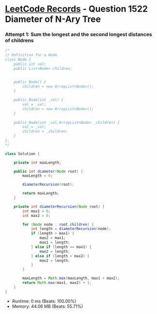 # [LeetCode Records](../../README.md) - Question 1522 Diameter of N-Ary Tree

### Attempt 1: Sum the longest and the second longest distances of childrens
```java
/*
// Definition for a Node.
class Node {
    public int val;
    public List<Node> children;

    
    public Node() {
        children = new ArrayList<Node>();
    }
    
    public Node(int _val) {
        val = _val;
        children = new ArrayList<Node>();
    }
    
    public Node(int _val,ArrayList<Node> _children) {
        val = _val;
        children = _children;
    }
};
*/

class Solution {

    private int maxLength;

    public int diameter(Node root) {
        maxLength = 0;

        diameterRecursion(root);

        return maxLength;
    }

    private int diameterRecursion(Node root) {
        int max1 = 0;
        int max2 = 0;

        for (Node node : root.children) {
            int length = diameterRecursion(node);
            if (length > max1) {
                max2 = max1;
                max1 = length;
            } else if (length == max1) {
                max2 = length;
            } else if (length > max2) {
                max2 = length;
            }
        }

        maxLength = Math.max(maxLength, max1 + max2);
        return Math.max(max1, max2) + 1;
    }
}
```
- Runtime: 0 ms (Beats: 100.00%)
- Memory: 44.06 MB (Beats: 55.71%)

<br>
